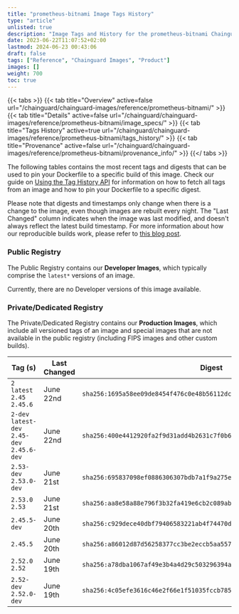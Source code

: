 ```yaml
---
title: "prometheus-bitnami Image Tags History"
type: "article"
unlisted: true
description: "Image Tags and History for the prometheus-bitnami Chainguard Image"
date: 2023-06-22T11:07:52+02:00
lastmod: 2024-06-23 00:43:06
draft: false
tags: ["Reference", "Chainguard Images", "Product"]
images: []
weight: 700
toc: true
---
```


{{< tabs >}}
{{< tab title="Overview" active=false url="/chainguard/chainguard-images/reference/prometheus-bitnami/" >}}
{{< tab title="Details" active=false url="/chainguard/chainguard-images/reference/prometheus-bitnami/image_specs/" >}}
{{< tab title="Tags History" active=true url="/chainguard/chainguard-images/reference/prometheus-bitnami/tags_history/" >}}
{{< tab title="Provenance" active=false url="/chainguard/chainguard-images/reference/prometheus-bitnami/provenance_info/" >}}
{{</ tabs >}}

The following tables contains the most recent tags and digests that can be used to pin your Dockerfile to a specific build of this image. Check our guide on [Using the Tag History API](/chainguard/chainguard-images/using-the-tag-history-api/) for information on how to fetch all tags from an image and how to pin your Dockerfile to a specific digest.

Please note that digests and timestamps only change when there is a change to the image, even though images are rebuilt every night. The "Last Changed" column indicates when the image was last modified, and doesn't always reflect the latest build timestamp. For more information about how our reproducible builds work, please refer to [this blog post](https://www.chainguard.dev/unchained/reproducing-chainguards-reproducible-image-builds).

### Public Registry
The Public Registry contains our **Developer Images**, which typically comprise the `latest*` versions of an image.

Currently, there are no Developer versions of this image available.

### Private/Dedicated Registry
The Private/Dedicated Registry contains our **Production Images**, which include all versioned tags of an image and special images that are not available in the public registry (including FIPS images and other custom builds).

| Tag (s)                                       | Last Changed | Digest                                                                    |
|-----------------------------------------------|--------------|---------------------------------------------------------------------------|
|  `2` `latest` `2.45` `2.45.6`                 | June 22nd    | `sha256:1695a58ee09de8454f476c0e48b56112dc71c6f31cbfaaff69a834bd5cfbf27b` |
|  `2-dev` `latest-dev` `2.45-dev` `2.45.6-dev` | June 22nd    | `sha256:400e4412920fa2f9d31add4b2631c7f0b6691a4726f009673c8afba4445a45d9` |
|  `2.53-dev` `2.53.0-dev`                      | June 21st    | `sha256:695837098ef0886306307bdb7a1f9a275e5979bf0f91cf2af8b0a6ccc5adff14` |
|  `2.53.0` `2.53`                              | June 21st    | `sha256:aa8e58a88e796f3b32fa419e6cb2c089ab1d9c1b1084855c390379a9166df07c` |
|  `2.45.5-dev`                                 | June 20th    | `sha256:c929dece40dbf79406583221ab4f74470dfade908bdfb453a66a817fb3d08450` |
|  `2.45.5`                                     | June 20th    | `sha256:a86012d87d56258377cc3be2eccb5aa5578cddb5ac10a14483a23ce9be1d7ec8` |
|  `2.52.0` `2.52`                              | June 19th    | `sha256:a78dba1067af49e3b4a4d29c503296394aaa6d5b4fed236f539c66dd9a5b2381` |
|  `2.52-dev` `2.52.0-dev`                      | June 19th    | `sha256:4c05efe3616c46e2f66e1f51035fccb78525f229c5786d5d9eebd515859b79c1` |

